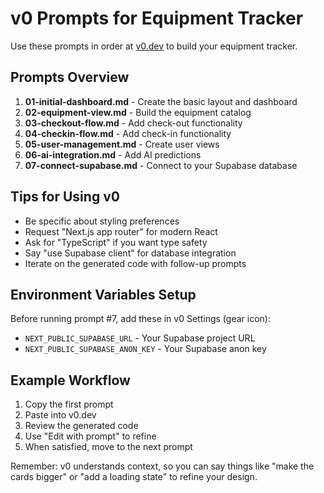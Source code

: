 # v0 Prompts for Equipment Tracker

Use these prompts in order at [v0.dev](https://v0.dev) to build your equipment tracker.

## Prompts Overview

1. **01-initial-dashboard.md** - Create the basic layout and dashboard
2. **02-equipment-view.md** - Build the equipment catalog  
3. **03-checkout-flow.md** - Add check-out functionality
4. **04-checkin-flow.md** - Add check-in functionality
5. **05-user-management.md** - Create user views
6. **06-ai-integration.md** - Add AI predictions
7. **07-connect-supabase.md** - Connect to your Supabase database

## Tips for Using v0

- Be specific about styling preferences
- Request "Next.js app router" for modern React
- Ask for "TypeScript" if you want type safety
- Say "use Supabase client" for database integration
- Iterate on the generated code with follow-up prompts

## Environment Variables Setup

Before running prompt #7, add these in v0 Settings (gear icon):
- `NEXT_PUBLIC_SUPABASE_URL` - Your Supabase project URL
- `NEXT_PUBLIC_SUPABASE_ANON_KEY` - Your Supabase anon key

## Example Workflow

1. Copy the first prompt
2. Paste into v0.dev
3. Review the generated code
4. Use "Edit with prompt" to refine
5. When satisfied, move to the next prompt

Remember: v0 understands context, so you can say things like "make the cards bigger" or "add a loading state" to refine your design.